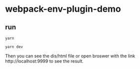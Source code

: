 # webpack-env-plugin-demo

## run

```shell
yarn

yarn dev
```

Then you can see the dis/html file or open broswer with the link http://localhost:9999 to see the result.
